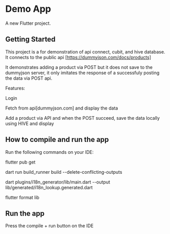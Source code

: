 # Demo App

A new Flutter project.

## Getting Started

This project is a for demonstration of api connect, cubit, and hive database.
It connects to the public api [https://dummyjson.com/docs/products]

It demonstrates adding a product via POST but it does not save to the dummyjson server, it only imitates the response
of a successfuly posting the data via POST api.

Features:

Login

Fetch from api[dummyjson.com] and display the data

Add a product via API and when the POST succeed, save the data locally using HIVE and display


## How to compile and run the app

Run the following commands on your IDE:

flutter pub get

dart run build_runner build --delete-conflicting-outputs

dart plugins/i18n_generator/lib/main.dart --output lib/generated/i18n_lookup.generated.dart

flutter format lib

## Run the app
Press the compile + run button on the IDE
